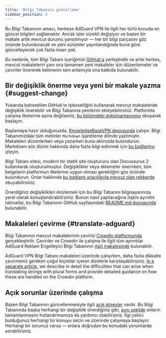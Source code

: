 ```yaml
---
title: 'Bilgi Tabanını güncelleme'
sidebar_position: 3
---
```


Bu Bilgi Tabanının amacı, herkese AdGuard VPN ile ilgili her türlü konuda en güncel bilgileri sağlamaktır. Ancak işler sürekli değişiyor ve bazen bir makale artık mevcut durumu yansıtmıyor — her bir bilgi parçasını göz önünde bulunduracak ve yeni sürümler yayınlandığında buna göre güncelleyecek çok fazla insan yok.

Bu nedenle, tüm Bilgi Tabanı içeriğimizi [GitHub'a](https://github.com/AdguardTeam/KnowledgeBaseVPN) yerleştirdik ve artık herkes, mevcut makalelerin yanı sıra tamamen yeni makaleler için düzenlemeler ve çeviriler önererek kelimenin tam anlamıyla ona katkıda bulunabilir.

## Bir değişiklik önerme veya yeni bir makale yazma {#suggest-change}

Yukarıda bahsedilen GitHub'ın işlevselliğini kullanarak mevcut makalelerde değişiklik önerebilir ve Bilgi Tabanına yenilerini ekleyebilirsiniz. Platformla çalışma ilkelerine aşina değilseniz, [bu bölümdeki dokümantasyonu](https://docs.github.com/en) okuyarak başlayın.

Başlamaya hazır olduğunuzda, [KnowledgeBaseVPN deposunda](https://github.com/AdguardTeam/KnowledgeBaseVPN) çalışın. Bilgi Tabanımızdaki tüm metinler `Markdown` işaretleme dilinde yazılmıştır. Makaleleri düzenlerken veya yazarken bunu aklınızda bulundurun. Markdown söz dizimi hakkında daha fazla bilgi edinmek için [bu bağlantıyı](https://docs.github.com/en/get-started/writing-on-github/getting-started-with-writing-and-formatting-on-github/basic-writing-and-formatting-syntax) izleyin.

Bilgi Tabanı sitesi, modern bir statik site oluşturucu olan Docusaurus 2 kullanılarak oluşturulmuştur. Değişiklikler veya eklemeler önerirken, tüm belgelerin platformun ilkelerine uygun olması gerektiğini göz önünde bulundurun. Onlar hakkında [bu bağlantı aracılığıyla mevcut olan rehberde](https://docusaurus.io/docs/category/guides) okuyabilirsiniz.

Önerdiğiniz değişiklikleri önizlemek için bu Bilgi Tabanını bilgisayarınıza yerel olarak konuşlandırabilirsiniz. Bunun nasıl yapılacağına ilişkin ayrıntılı talimatlar, bu Bilgi Tabanının GitHub sayfasındaki [README.md dosyasında](https://github.com/AdguardTeam/KnowledgeBaseVPN/blob/main/README) bulunabilir.

## Makaleleri çevirme {#translate-adguard}

Bilgi Tabanının mevcut makalelerinin çevirisi [Crowdin platformunda](https://crowdin.com/project/adguard-vpn-knowledge-base) gerçekleştirilir. Çeviriler ve Crowdin ile çalışma ile ilgili tüm ayrıntılar AdGuard Reklam Engelleyici Bilgi Tabanının [ilgili makalesinde](https://adguard.com/kb/miscellaneous/contribute/translate/program/) bulunabilir.

AdGuard VPN Bilgi Tabanı makaleleri üzerinde çalışırken, daha fazla dikkatle çevirmeniz gereken çoğul biçimler içeren dizelerle karşılaşabilirsiniz. [In a separate article](https://adguard.com/kb/miscellaneous/contribute/translate/plural-forms/), we describe in detail the difficulties that can arise when translating strings with plural forms and provide detailed guidance on how these are handled on the Crowdin platform.

## Açık sorunlar üzerinde çalışma

Bazen Bilgi Tabanının güncellenmesiyle ilgili [açık görevler](https://github.com/AdguardTeam/KnowledgeBaseVPN/issues/) vardır. Bu Bilgi Tabanında başka herhangi bir değişiklik önerdiğiniz gibi, [aynı şekilde](#suggest-change) onların tamamlanmasını hızlandırmamıza da yardımcı olabilirsiniz. İlgi çekici bulduğunuz herhangi bir konuyu seçin ve üzerinde çalışmaya başlayın. Herhangi bir sorunuz varsa — onlara doğrudan bu konudaki yorumlarda sorabilirsiniz.
